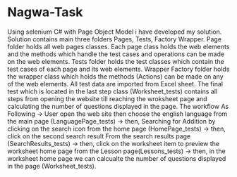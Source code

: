 # Nagwa-Task
Using selenium C# with Page Object Model i have developed my solution.
Solution contains main three folders Pages, Tests, Factory Wrapper.
Page folder holds all web pages classes.
Each page class holds the web elements and the methods which handle the test cases and operations can be made on the web elements.
Tests folder holds the test classes which contain the test cases of each page and its web elements.
Wrapper Factory folder holds the wrapper class which holds the methods (Actions) can be made on any of the web elements. 
All test data are imported from Excel sheet.
The final test which is located in the last step class (Worksheet_tests) contains all steps from opening the website till reaching the wroksheet page and calculating the number of questions displayed in the page.
The workflow As Following -> User open the web site then choose the english language from the main page (LanguagePage_tests) -> then, Searching for Addition by clicking on the search icon from the home page (HomePage_tests) -> then, click on the second search result From the search results page (SearchResults_tests) -> then, click on the worksheet item to preview the worksheet home page from the Lesson page(Lessons_tests) -> then, in the worksheet home page we can calcualte the number of questions displayed in the page (Worksheet_tests).
